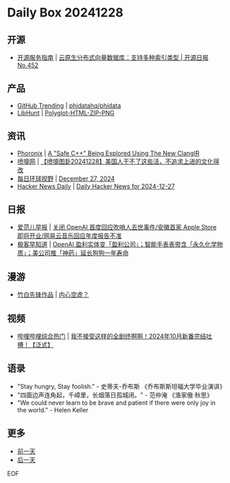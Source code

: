 # Daily Box 20241228

## 开源
- [开源服务指南](https://osguider.com/blog/) | [云原生分布式向量数据库：支持多种索引类型 | 开源日报 No.452](https://osguider.com/blog/post/daily/daily-452/)

## 产品
- [GitHub Trending](https://github.com/trending?since=daily) | [phidatahq/phidata](https://github.com/phidatahq/phidata)
- [LibHunt](https://www.libhunt.com/) | [Polyglot-HTML-ZIP-PNG](https://www.libhunt.com/r/Polyglot-HTML-ZIP-PNG)

## 资讯
- [Phoronix](https://www.phoronix.com/) | [A "Safe C++" Being Explored Using The New ClangIR](https://www.phoronix.com/news/RFC-Safe-CXX-Using-ClangIR)
- [喷嚏网](http://www.dapenti.com/blog/blog.asp?subjectid=70&name=xilei) | [【喷嚏图卦20241228】美国人干不了这些活，不追求上进的文化得改](http://www.dapenti.com/blog/more.asp?name=xilei&id=183325)
- [每日环球视野](https://idai.ly/) | [December 27, 2024](http://m.idai.ly/se/a193iG?1735228800)
- [Hacker News Daily](https://www.daemonology.net/hn-daily/) | [Daily Hacker News for 2024-12-27](https://www.daemonology.net/hn-daily/2024-12-27.html)

## 日报
- [爱范儿早报](https://www.ifanr.com/category/ifanrnews) | [关闭 OpenAI 首度回应吹哨人去世事件/安徽首家 Apple Store 即将开业/网易云音乐回应年度报告不准](https://www.ifanr.com/1610596)
- [极客早知道](https://www.geekpark.net/column/74) | [OpenAI 盈利实体变「盈利公司」；智能手表表带含「永久化学物质」；美公司推「神药」延长狗狗一年寿命](https://www.geekpark.net/news/344770)

## 漫游
- [竹白先锋作品](https://www.zhubai.wiki/) | [内心空虚？](https://open.zhubai.wiki/a/l/t/z/pl/letrec/2484630387839234048)

## 视频
- [哔哩哔哩综合热门](https://www.bilibili.com/v/popular/all/) | [我不接受这样的全剧终啊啊！2024年10月新番完结吐槽！【泛式】](https://b23.tv/BV1jXC8YwEym)

## 语录
- "Stay hungry, Stay foolish." - 史蒂夫-乔布斯 《乔布斯斯坦福大学毕业演讲》
- "四面边声连角起，千嶂里，长烟落日孤城闭。" - 范仲淹 《渔家傲·秋思》
- "We could never learn to be brave and patient if there were only joy in the world." - Helen Keller

## 更多
- [前一天](daily-box-20241227.md)
- [后一天](daily-box-20241229.md)

EOF